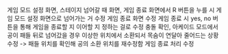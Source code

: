 게임 모드 설정 화면, 스테이지 넘어갈 때 화면, 게임 종료 화면에서 R 버튼을 누를 시 게임 모드 설정 화면으로 넘어가는 거 수정
게임 종료 화면 수정
게임 종료 시 yes, no 버튼을 통해 게임을 종료할 지 이어할 지 정하는 걸로 수정
충돌 확인, 아케이드 모드에서 공이 패들 뒤로 넘어갔을 경우 이상한 위치에서 소환되서 목숨이 연달아 줄어드는 상황 수정
-> 패들 위치를 확인해 공의 소환 위치를 재수정함
게임 종료 처리 수정
